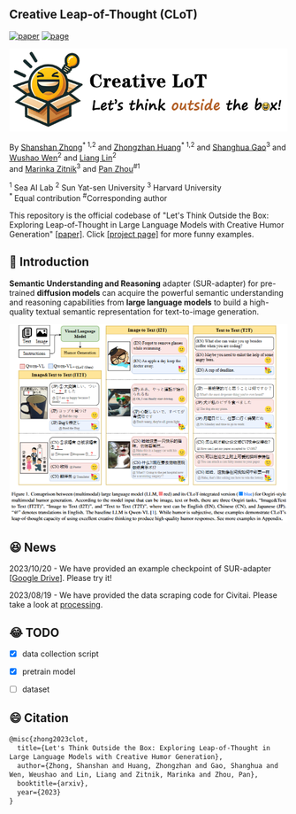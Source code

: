 
## Creative Leap-of-Thought (CLoT)
[![paper](https://img.shields.io/badge/cs.CV-1111.11111-b31b1b?logo=arxiv&logoColor=red)](www.google.com)
[![page](https://img.shields.io/badge/Project_Page-CLoT-orange)](www.google.com)
</br>


<p align="center">
  <img src="image/logo2.png" width="550" height="150"> 
</p>

By [Shanshan Zhong](https://github.com/zhongshsh)<sup>* 1,2</sup> and [Zhongzhan Huang](https://dedekinds.github.io)<sup>* 1,2</sup> and [Shanghua Gao](https://shgao.site/)<sup>3</sup>  and [Wushao Wen](https://scholar.google.com/citations?user=FSnLWy4AAAAJ)<sup>2</sup> and [Liang Lin](http://www.linliang.net)<sup>2</sup>  </br> and [Marinka Zitnik](https://zitniklab.hms.harvard.edu/)<sup>3</sup> and [Pan Zhou](https://panzhous.github.io/)<sup>#1</sup>

<sup>1</sup> Sea AI Lab  <sup>2</sup> Sun Yat-sen University <sup>3</sup> Harvard University</br>
<sup>* </sup>Equal contribution <sup>#</sup>Corresponding author

This repository is the official codebase of "Let's Think Outside the Box: Exploring Leap-of-Thought in Large Language Models with Creative Humor Generation" [[paper]](www.google.com). Click [[project page]](www.google.com) for more funny examples.



## 🤣 Introduction

**Semantic Understanding and Reasoning** adapter (SUR-adapter) for pre-trained **diffusion models** can acquire the powerful semantic understanding and reasoning capabilities from **large language models** to build a high-quality textual semantic representation for text-to-image generation. 

<p align="center">
  <img src="image/example.png">
</p>

## 😆 News


2023/10/20 - We have provided an example checkpoint of SUR-adapter [[Google Drive](https://drive.google.com/drive/folders/1UyC9_AqTezmHXmj4dh0A-9RBKKx_JmJZ?usp=share_link)]. Please try it! 

2023/08/19 - We have provided the data scraping code for Civitai. Please take a look at [processing](https://github.com/Qrange-group/SUR-adapter/blob/main/data_collect/processing.ipynb).

## 😂 TODO

- [x] data collection script
- [x] pretrain model
- [ ] dataset


## 😄 Citation

```
@misc{zhong2023clot,
  title={Let's Think Outside the Box: Exploring Leap-of-Thought in Large Language Models with Creative Humor Generation},
  author={Zhong, Shanshan and Huang, Zhongzhan and Gao, Shanghua and Wen, Weushao and Lin, Liang and Zitnik, Marinka and Zhou, Pan},
  booktitle={arxiv},
  year={2023}
}
```
